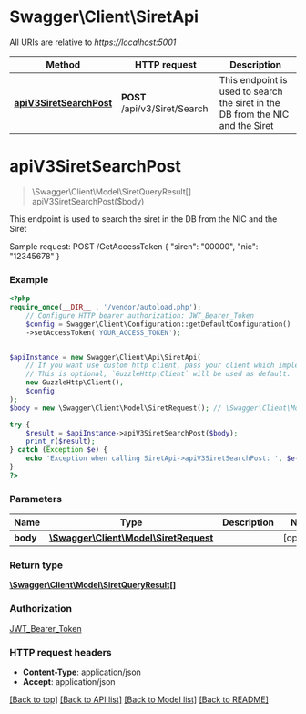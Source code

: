 # Swagger\Client\SiretApi

All URIs are relative to *https://localhost:5001*

Method | HTTP request | Description
------------- | ------------- | -------------
[**apiV3SiretSearchPost**](SiretApi.md#apiv3siretsearchpost) | **POST** /api/v3/Siret/Search | This endpoint is used to search the siret in the DB from the NIC and the Siret

# **apiV3SiretSearchPost**
> \Swagger\Client\Model\SiretQueryResult[] apiV3SiretSearchPost($body)

This endpoint is used to search the siret in the DB from the NIC and the Siret

Sample request:  POST /GetAccessToken  {  \"siren\": \"00000\",  \"nic\": \"12345678\"  }

### Example
```php
<?php
require_once(__DIR__ . '/vendor/autoload.php');
    // Configure HTTP bearer authorization: JWT_Bearer_Token
    $config = Swagger\Client\Configuration::getDefaultConfiguration()
    ->setAccessToken('YOUR_ACCESS_TOKEN');


$apiInstance = new Swagger\Client\Api\SiretApi(
    // If you want use custom http client, pass your client which implements `GuzzleHttp\ClientInterface`.
    // This is optional, `GuzzleHttp\Client` will be used as default.
    new GuzzleHttp\Client(),
    $config
);
$body = new \Swagger\Client\Model\SiretRequest(); // \Swagger\Client\Model\SiretRequest | 

try {
    $result = $apiInstance->apiV3SiretSearchPost($body);
    print_r($result);
} catch (Exception $e) {
    echo 'Exception when calling SiretApi->apiV3SiretSearchPost: ', $e->getMessage(), PHP_EOL;
}
?>
```

### Parameters

Name | Type | Description  | Notes
------------- | ------------- | ------------- | -------------
 **body** | [**\Swagger\Client\Model\SiretRequest**](../Model/SiretRequest.md)|  | [optional]

### Return type

[**\Swagger\Client\Model\SiretQueryResult[]**](../Model/SiretQueryResult.md)

### Authorization

[JWT_Bearer_Token](../../README.md#JWT_Bearer_Token)

### HTTP request headers

 - **Content-Type**: application/json
 - **Accept**: application/json

[[Back to top]](#) [[Back to API list]](../../README.md#documentation-for-api-endpoints) [[Back to Model list]](../../README.md#documentation-for-models) [[Back to README]](../../README.md)


